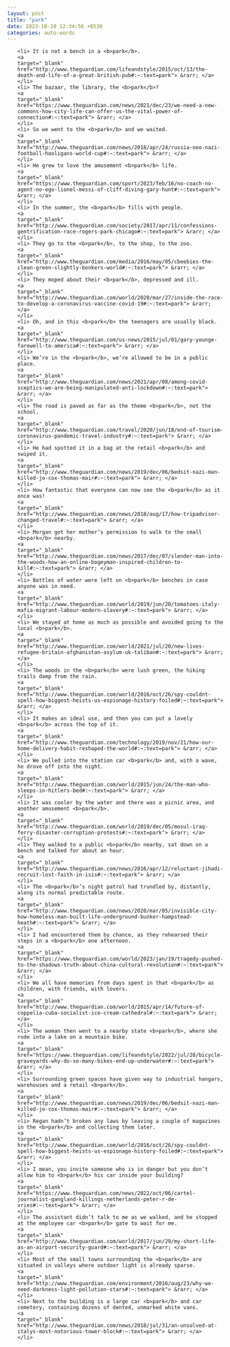 ```yaml
---
layout: post
title: "park"
date: 2023-10-10 12:34:56 +0530
categories: auto-words
---
```

<ol>

    <li> It is not a bench in a <b>park</b>.
    <a 
    target="_blank" 
    href="http://www.theguardian.com/lifeandstyle/2015/oct/13/the-death-and-life-of-a-great-british-pub#:~:text=park"> &rarr; </a>
    </li>
    <li> The bazaar, the library, the <b>park</b>?
    <a 
    target="_blank" 
    href="https://www.theguardian.com/news/2021/dec/23/we-need-a-new-commons-how-city-life-can-offer-us-the-vital-power-of-connection#:~:text=park"> &rarr; </a>
    </li>
    <li> So we went to the <b>park</b> and we waited.
    <a 
    target="_blank" 
    href="http://www.theguardian.com/news/2018/apr/24/russia-neo-nazi-football-hooligans-world-cup#:~:text=park"> &rarr; </a>
    </li>
    <li> He grew to love the amusement <b>park</b> life.
    <a 
    target="_blank" 
    href="https://www.theguardian.com/sport/2023/feb/16/no-coach-no-agent-no-ego-lionel-messi-of-cliff-diving-gary-hunt#:~:text=park"> &rarr; </a>
    </li>
    <li> In the summer, the <b>park</b> fills with people.
    <a 
    target="_blank" 
    href="http://www.theguardian.com/society/2017/apr/11/confessions-gentrification-race-rogers-park-chicago#:~:text=park"> &rarr; </a>
    </li>
    <li> They go to the <b>park</b>, to the shop, to the zoo.
    <a 
    target="_blank" 
    href="http://www.theguardian.com/media/2016/may/05/cbeebies-the-clean-green-slightly-bonkers-world#:~:text=park"> &rarr; </a>
    </li>
    <li> They moped about their <b>park</b>, depressed and ill.
    <a 
    target="_blank" 
    href="http://www.theguardian.com/world/2020/mar/27/inside-the-race-to-develop-a-coronavirus-vaccine-covid-19#:~:text=park"> &rarr; </a>
    </li>
    <li> Oh, and in this <b>park</b> the teenagers are usually black.
    <a 
    target="_blank" 
    href="http://www.theguardian.com/us-news/2015/jul/01/gary-younge-farewell-to-america#:~:text=park"> &rarr; </a>
    </li>
    <li> We’re in the <b>park</b>, we’re allowed to be in a public place.
    <a 
    target="_blank" 
    href="http://www.theguardian.com/news/2021/apr/08/among-covid-sceptics-we-are-being-manipulated-anti-lockdown#:~:text=park"> &rarr; </a>
    </li>
    <li> The road is paved as far as the theme <b>park</b>, not the school.
    <a 
    target="_blank" 
    href="http://www.theguardian.com/travel/2020/jun/18/end-of-tourism-coronavirus-pandemic-travel-industry#:~:text=park"> &rarr; </a>
    </li>
    <li> He had spotted it in a bag at the retail <b>park</b> and swiped it.
    <a 
    target="_blank" 
    href="http://www.theguardian.com/news/2019/dec/06/bedsit-nazi-man-killed-jo-cox-thomas-mair#:~:text=park"> &rarr; </a>
    </li>
    <li> How fantastic that everyone can now see the <b>park</b> as it once was!
    <a 
    target="_blank" 
    href="http://www.theguardian.com/news/2018/aug/17/how-tripadvisor-changed-travel#:~:text=park"> &rarr; </a>
    </li>
    <li> Morgan got her mother’s permission to walk to the small <b>park</b> nearby.
    <a 
    target="_blank" 
    href="http://www.theguardian.com/news/2017/dec/07/slender-man-into-the-woods-how-an-online-bogeyman-inspired-children-to-kill#:~:text=park"> &rarr; </a>
    </li>
    <li> Bottles of water were left on <b>park</b> benches in case anyone was in need.
    <a 
    target="_blank" 
    href="http://www.theguardian.com/world/2019/jun/20/tomatoes-italy-mafia-migrant-labour-modern-slavery#:~:text=park"> &rarr; </a>
    </li>
    <li> We stayed at home as much as possible and avoided going to the local <b>park</b>.
    <a 
    target="_blank" 
    href="http://www.theguardian.com/world/2021/jul/20/new-lives-refugee-britain-afghanistan-asylum-uk-taliban#:~:text=park"> &rarr; </a>
    </li>
    <li> The woods in the <b>park</b> were lush green, the hiking trails damp from the rain.
    <a 
    target="_blank" 
    href="http://www.theguardian.com/world/2016/oct/26/spy-couldnt-spell-how-biggest-heists-us-espionage-history-foiled#:~:text=park"> &rarr; </a>
    </li>
    <li> It makes an ideal use, and then you can put a lovely <b>park</b> across the top of it.
    <a 
    target="_blank" 
    href="http://www.theguardian.com/technology/2019/nov/21/how-our-home-delivery-habit-reshaped-the-world#:~:text=park"> &rarr; </a>
    </li>
    <li> We pulled into the station car <b>park</b> and, with a wave, he drove off into the night.
    <a 
    target="_blank" 
    href="http://www.theguardian.com/world/2015/jun/24/the-man-who-sleeps-in-hitlers-bed#:~:text=park"> &rarr; </a>
    </li>
    <li> It was cooler by the water and there was a picnic area, and another amusement <b>park</b>.
    <a 
    target="_blank" 
    href="http://www.theguardian.com/world/2019/dec/05/mosul-iraq-ferry-disaster-corruption-protests#:~:text=park"> &rarr; </a>
    </li>
    <li> They walked to a public <b>park</b> nearby, sat down on a bench and talked for about an hour.
    <a 
    target="_blank" 
    href="http://www.theguardian.com/news/2016/apr/12/reluctant-jihadi-recruit-lost-faith-in-isis#:~:text=park"> &rarr; </a>
    </li>
    <li> The <b>park</b>’s night patrol had trundled by, distantly, along its normal predictable route.
    <a 
    target="_blank" 
    href="http://www.theguardian.com/news/2020/mar/05/invisible-city-how-homeless-man-built-life-underground-bunker-hampstead-heath#:~:text=park"> &rarr; </a>
    </li>
    <li> I had encountered them by chance, as they rehearsed their steps in a <b>park</b> one afternoon.
    <a 
    target="_blank" 
    href="https://www.theguardian.com/world/2023/jan/19/tragedy-pushed-to-the-shadows-truth-about-china-cultural-revolution#:~:text=park"> &rarr; </a>
    </li>
    <li> We all have memories from days spent in that <b>park</b> as children, with friends, with lovers.
    <a 
    target="_blank" 
    href="http://www.theguardian.com/world/2015/apr/14/future-of-coppelia-cuba-socialist-ice-cream-cathedral#:~:text=park"> &rarr; </a>
    </li>
    <li> The woman then went to a nearby state <b>park</b>, where she rode into a lake on a mountain bike.
    <a 
    target="_blank" 
    href="https://www.theguardian.com/lifeandstyle/2022/jul/28/bicycle-graveyards-why-do-so-many-bikes-end-up-underwater#:~:text=park"> &rarr; </a>
    </li>
    <li> Surrounding green spaces have given way to industrial hangars, warehouses and a retail <b>park</b>.
    <a 
    target="_blank" 
    href="http://www.theguardian.com/news/2019/dec/06/bedsit-nazi-man-killed-jo-cox-thomas-mair#:~:text=park"> &rarr; </a>
    </li>
    <li> Regan hadn’t broken any laws by leaving a couple of magazines in the <b>park</b> and collecting them later.
    <a 
    target="_blank" 
    href="http://www.theguardian.com/world/2016/oct/26/spy-couldnt-spell-how-biggest-heists-us-espionage-history-foiled#:~:text=park"> &rarr; </a>
    </li>
    <li> I mean, you invite someone who is in danger but you don’t allow him to <b>park</b> his car inside your building?
    <a 
    target="_blank" 
    href="https://www.theguardian.com/news/2022/oct/06/cartel-journalist-gangland-killings-netherlands-peter-r-de-vries#:~:text=park"> &rarr; </a>
    </li>
    <li> The assistant didn’t talk to me as we walked, and he stopped at the employee car <b>park</b> gate to wait for me.
    <a 
    target="_blank" 
    href="http://www.theguardian.com/world/2017/jun/29/my-short-life-as-an-airport-security-guard#:~:text=park"> &rarr; </a>
    </li>
    <li> Most of the small towns surrounding the <b>park</b> are situated in valleys where outdoor light is already sparse.
    <a 
    target="_blank" 
    href="http://www.theguardian.com/environment/2016/aug/23/why-we-need-darkness-light-pollution-stars#:~:text=park"> &rarr; </a>
    </li>
    <li> Next to the building is a large car <b>park</b> and car cemetery, containing dozens of dented, unmarked white vans.
    <a 
    target="_blank" 
    href="http://www.theguardian.com/news/2018/jul/31/an-unsolved-at-italys-most-notorious-tower-block#:~:text=park"> &rarr; </a>
    </li>